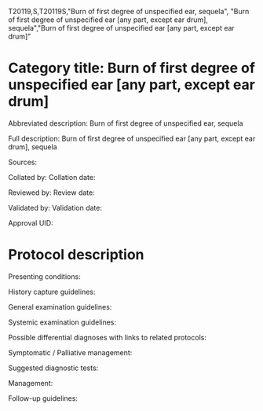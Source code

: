 T20119,S,T20119S,"Burn of first degree of unspecified ear, sequela", "Burn of first degree of unspecified ear [any part, except ear drum], sequela","Burn of first degree of unspecified ear [any part, except ear drum]"
# Category title: Burn of first degree of unspecified ear [any part, except ear drum]

Abbreviated description: Burn of first degree of unspecified ear, sequela

Full description: Burn of first degree of unspecified ear [any part, except ear drum], sequela

Sources:

Collated by:
Collation date:

Reviewed by:
Review date:

Validated by:
Validation date:

Approval UID:

# Protocol description

Presenting conditions:

History capture guidelines:

General examination guidelines:

Systemic examination guidelines:

Possible differential diagnoses with links to related protocols:

Symptomatic / Palliative management:

Suggested diagnostic tests:

Management:

Follow-up guidelines:
